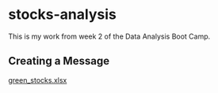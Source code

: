 # stocks-analysis
This is my work from week 2 of the Data Analysis Boot Camp.

## Creating a Message

[green_stocks.xlsx](https://github.com/efuen0077/stocks-analysis/files/4352654/green_stocks.xlsx)



